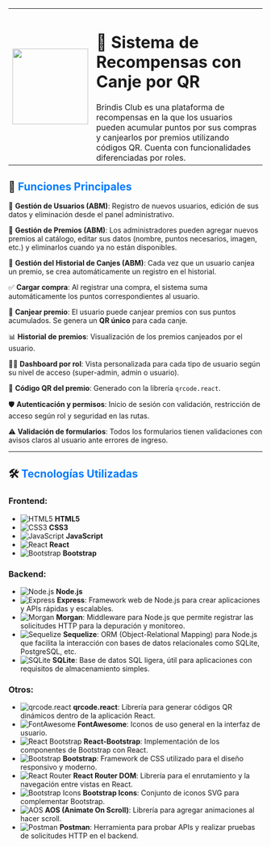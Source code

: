 <table>
  <tr>
    <td>
      <img src="https://github.com/user-attachments/assets/673b7029-acfd-4b83-a3ef-9baf7d6903b7" width="150"/>
    </td>
    <td>
      <h1>🎁 Sistema de Recompensas con Canje por QR</h1>
      Brindis Club es una plataforma de recompensas en la que los usuarios pueden acumular puntos por sus compras y canjearlos por premios utilizando códigos QR. Cuenta con funcionalidades diferenciadas por roles.
    </td>
  </tr>
</table>

<h2>🧠 <span style="color: #007bff;">Funciones Principales</span></h2>

👤 **Gestión de Usuarios (ABM)**: Registro de nuevos usuarios, edición de sus datos y eliminación desde el panel administrativo. 

🎁 **Gestión de Premios (ABM)**: Los administradores pueden agregar nuevos premios al catálogo, editar sus datos (nombre, puntos necesarios, imagen, etc.) y eliminarlos cuando ya no están disponibles.

📜 **Gestión del Historial de Canjes (ABM)**: Cada vez que un usuario canjea un premio, se crea automáticamente un registro en el historial. 

✅ **Cargar compra**: Al registrar una compra, el sistema suma automáticamente los puntos correspondientes al usuario.

🎁 **Canjear premio**: El usuario puede canjear premios con sus puntos acumulados. Se genera un **QR único** para cada canje.

📊 **Historial de premios**: Visualización de los premios canjeados por el usuario.

🧑‍💻 **Dashboard por rol**: Vista personalizada para cada tipo de usuario según su nivel de acceso (super-admin, admin o usuario).

🔳 **Código QR del premio**: Generado con la librería `qrcode.react`.

🛡️ **Autenticación y permisos**: Inicio de sesión con validación, restricción de acceso según rol y seguridad en las rutas.

⚠️ **Validación de formularios**: Todos los formularios tienen validaciones con avisos claros al usuario ante errores de ingreso.

---

<h2> 🛠️ <span style="color: #007bff;">Tecnologías Utilizadas</span></h2>

### **Frontend:**
- ![HTML5](https://img.shields.io/badge/HTML5-Markup-red) **HTML5**
- ![CSS3](https://img.shields.io/badge/CSS3-Styling-blue) **CSS3**
- ![JavaScript](https://img.shields.io/badge/JavaScript-Scripting-yellow) **JavaScript**
- ![React](https://img.shields.io/badge/React-JavaScript--Library-brightgreen) **React**
- ![Bootstrap](https://img.shields.io/badge/Bootstrap-CSS--Framework-purple) **Bootstrap**

### **Backend:**
- ![Node.js](https://img.shields.io/badge/Node.js-JavaScript--Runtime-green) **Node.js**
- ![Express](https://img.shields.io/badge/Express-Framework-lightblue) **Express**: Framework web de Node.js para crear aplicaciones y APIs rápidas y escalables.
- ![Morgan](https://img.shields.io/badge/Morgan-Logger-yellow) **Morgan**: Middleware para Node.js que permite registrar las solicitudes HTTP para la depuración y monitoreo.
- ![Sequelize](https://img.shields.io/badge/Sequelize-ORM-green) **Sequelize**: ORM (Object-Relational Mapping) para Node.js que facilita la interacción con bases de datos relacionales como SQLite, PostgreSQL, etc.
- ![SQLite](https://img.shields.io/badge/SQLite-Database-lightyellow) **SQLite**: Base de datos SQL ligera, útil para aplicaciones con requisitos de almacenamiento simples.

### **Otros:**
- ![qrcode.react](https://img.shields.io/badge/qrcode.react-React-brightgreen) **qrcode.react**: Librería para generar códigos QR dinámicos dentro de la aplicación React.
- ![FontAwesome](https://img.shields.io/badge/FontAwesome-Icons-orange) **FontAwesome**: Iconos de uso general en la interfaz de usuario.
- ![React Bootstrap](https://img.shields.io/badge/React--Bootstrap-UI-blue) **React-Bootstrap**: Implementación de los componentes de Bootstrap con React.
- ![Bootstrap](https://img.shields.io/badge/Bootstrap-CSS-lightblue) **Bootstrap**: Framework de CSS utilizado para el diseño responsivo y moderno.
- ![React Router](https://img.shields.io/badge/React--Router-DOM-red) **React Router DOM**: Librería para el enrutamiento y la navegación entre vistas en React.
- ![Bootstrap Icons](https://img.shields.io/badge/Bootstrap--Icons-Icons-yellow) **Bootstrap Icons**: Conjunto de iconos SVG para complementar Bootstrap.
- ![AOS](https://img.shields.io/badge/AOS-Animations-orange) **AOS (Animate On Scroll)**: Librería para agregar animaciones al hacer scroll.
- ![Postman](https://img.shields.io/badge/Postman-API_testing-lightgrey) **Postman**: Herramienta para probar APIs y realizar pruebas de solicitudes HTTP en el backend.

